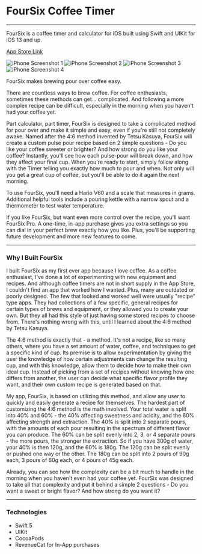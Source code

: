 # FourSix Coffee Timer
---
FourSix is a coffee timer and calculator for iOS built using Swift and UIKit for iOS 13 and up.

[App Store Link](https://apps.apple.com/us/app/id1519905670)

![iPhone Screenshot 1](https://github.com/jonduenas/FourSix-Coffee-Timer/raw/main/Screenshots/iPhone-6.5-inch-Screenshot-1.png) ![iPhone Screenshot 2](https://github.com/jonduenas/FourSix-Coffee-Timer/raw/main/Screenshots/iPhone-6.5-inch-Screenshot-2.png) ![iPhone Screenshot 3](https://github.com/jonduenas/FourSix-Coffee-Timer/raw/main/Screenshots/iPhone-6.5-inch-Screenshot-3.png) ![iPhone Screenshot 4](https://github.com/jonduenas/FourSix-Coffee-Timer/raw/main/Screenshots/iPhone-6.5-inch-Screenshot-4.png)

FourSix makes brewing pour over coffee easy.

There are countless ways to brew coffee. For coffee enthusiasts, sometimes these methods can get... complicated. And following a more complex recipe can be difficult, especially in the morning when you haven't had your coffee yet.

Part calculator, part timer, FourSix is designed to take a complicated method for pour over and make it simple and easy, even if you're still not completely awake. Named after the 4:6 method invented by Tetsu Kasuya, FourSix will create a custom pulse pour recipe based on 2 simple questions - Do you like your coffee sweeter or brighter? And how strong do you like your coffee? Instantly, you'll see how each pulse-pour will break down, and how they affect your final cup. When you're ready to start, simply follow along with the Timer telling you exactly how much to pour and when. Not only will you get a great cup of coffee, but you'll be able to do it again the next morning.

To use FourSix, you'll need a Hario V60 and a scale that measures in grams. Additional helpful tools include a pouring kettle with a narrow spout and a thermometer to test water temperature.

If you like FourSix, but want even more control over the recipe, you'll want FourSix Pro. A one-time, in-app purchase gives you extra settings so you can dial in your perfect brew exactly how you like. Plus, you'll be supporting future development and more new features to come.

---

### Why I Built FourSix

I built FourSix as my first ever app because I love coffee. As a coffee enthusiast, I've done a lot of experimenting with new equipment and recipes. And although coffee timers are not in short supply in the App Store, I couldn't find an app that worked how I wanted. Plus, many are outdated or poorly designed. The few that looked and worked well were usually "recipe" type apps. They had collections of a few specific, general recipes for certain types of brews and equipment, or they allowed you to create your own. But they all had this style of just having some stored recipes to choose from. There's nothing wrong with this, until I learned about the 4:6 method by Tetsu Kasuya.

The 4:6 method is exactly that - a method. It's not a recipe, like so many others, where you have a set amount of water, coffee, and techniques to get a specific kind of cup. Its premise is to allow experimentation by giving the user the knowledge of how certain adjustments can change the resulting cup, and with this knowledge, allow them to decide how to make their own ideal cup. Instead of picking from a set of recipes without knowing how one differs from another, the user can decide what specific flavor profile they want, and their own custom recipe is generated based on that.

My app, FourSix, is based on utilizing this method, and allow any user to quickly and easily generate a recipe for themselves. The hardest part of customizing the 4:6 method is the math involved. Your total water is split into 40% and 60% - the 40% affecting sweetness and acidity, and the 60% affecting strength and extraction. The 40% is split into 2 separate pours, with the amounts of each pour resulting in the spectrum of different flavor you can produce. The 60% can be split evenly into 2, 3, or 4 separate pours - the more pours, the stronger the extraction. So if you have 300g of water, your 40% is then 120g, and the 60% is 180g. The 120g can be split evenly or pushed one way or the other. The 180g can be split into 2 pours of 90g each, 3 pours of 60g each, or 4 pours of 45g each.

Already, you can see how the complexity can be a bit much to handle in the morning when you haven't even had your coffee yet. FourSix was designed to take all that complexity and put it behind a simple 2 questions - Do you want a sweet or bright flavor? And how strong do you want it?

---

### Technologies

* Swift 5
* UIKit
* CocoaPods
* RevenueCat for In-App purchases